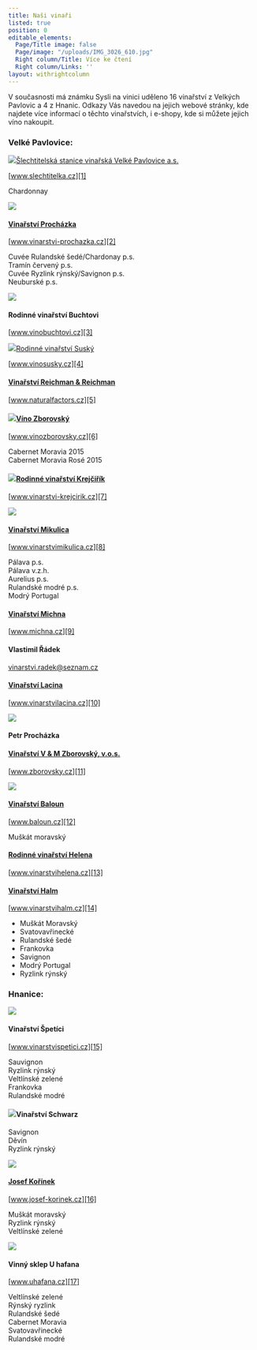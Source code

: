 ```yaml
---
title: Naši vinaři
listed: true
position: 0
editable_elements:
  Page/Title image: false
  Page/image: "/uploads/IMG_3026_610.jpg"
  Right column/Title: Více ke čtení
  Right column/Links: ''
layout: withrightcolumn
---
```

V současnosti má známku Sysli na vinici uděleno 16 vinařství z Velkých
Pavlovic a 4 z Hnanic. Odkazy Vás navedou na jejich webové stránky, kde
najdete více informací o těchto vinařstvích, i e-shopy, kde si můžete
jejich víno nakoupit.

### Velké Pavlovice:

[![](/uploads/IMG_2970_slechtitelka.jpg)Šlechtitelská stanice vinařská Velké Pavlovice
a.s.][1]

[www.slechtitelka.cz][1]

Chardonnay

[![](/uploads/IMG_2973_300.jpg)][2]

####  [Vinařství Procházka][2]

[www.vinarstvi-prochazka.cz][2]

Cuvée Rulandské šedé/Chardonay p.s.  
Tramín červený p.s.  
Cuvée Ryzlink rýnský/Savignon p.s.  
Neuburské p.s.

[![](/uploads/IMG_2981_buchtovi.jpg)][3]

#### Rodinné vinařství Buchtovi

[www.vinobuchtovi.cz][3]

[![](/uploads/IMG_2986.jpg)Rodinné vinařství
Suský][4]

[www.vinosusky.cz][4]

#### [Vinařství Reichman & Reichman][5]

[www.naturalfactors.cz][5]

#### [![](/uploads/IMG_2995_lzborovsky_300.jpg)Víno Zborovský][6]

[www.vinozborovsky.cz][6]

Cabernet Moravia 2015  
Cabernet Moravia Rosé 2015

#### [![](/uploads/IMG_3007_krejcirik_a_300.jpg)Rodinné vinařství Krejčiřík][7]

[www.vinarstvi-krejcirik.cz][7]

[![](/uploads/VP_Mikulica_IMGP9275_300.jpg)][8]

#### [Vinařství Mikulica][8]

[www.vinarstvimikulica.cz][8]

Pálava p.s.  
Pálava v.z.h.  
Aurelius p.s.  
Rulandské modré p.s.  
Modrý Portugal

#### [Vinařství Michna][9]

[www.michna.cz][9]

#### Vlastimil Řádek

vinarstvi.radek@seznam.cz 

#### [Vinařství Lacina][10]

[www.vinarstvilacina.cz][10]

![](/uploads/IMG_3020.jpg)

#### Petr Procházka

#### [Vinařství V & M Zborovský, v.o.s.][11]

[www.zborovsky.cz][11]

[![](/uploads/IMG_3016_baloun_300.jpg)][12]

#### [Vinařství Baloun][12]

[www.baloun.cz][12]

Muškát moravský

####  [Rodinné vinařství Helena][13]

[www.vinarstvihelena.cz][13]

#### [Vinařství Halm][14]

[www.vinarstvihalm.cz][14]

* Muškát Moravský
* Svatovavřinecké
* Rulandské šedé
* Frankovka
* Savignon
* Modrý Portugal
* Ryzlink rýnský

### Hnanice:

[![](/uploads/IMG_6105_300.JPG)][15]

#### Vinařství Špetíci

[www.vinarstvispetici.cz][15]

Sauvignon  
Ryzlink rýnský  
Veltlínské zelené  
Frankovka  
Rulandské modré

####  ![](/uploads/IMG_6094_b_300.JPG)Vinařství Schwarz

Savignon  
Děvín  
Ryzlink rýnský

[![](/uploads/H_Ko__nek_Vinice_To_na_300.JPG)][16]

#### [Josef Kořínek][16]

[www.josef-korinek.cz][16]

Muškát moravský  
Ryzlink rýnský  
Veltlínské zelené

[![](/uploads/U_HAFANA_VINOBRANI_300.jpg)][17]

#### Vinný sklep U hafana

[www.uhafana.cz][17]

Veltlínské zelené  
Rýnský ryzlink  
Rulandské šedé  
Cabernet Moravia  
Svatovavřinecké  
Rulandské modré


[1]: http://www.slechtitelka.cz "Šlechtitelka"
[2]: http://www.vinarstvi-prochazka.cz "Vinařství Procházka"
[3]: http://www.vinobuchtovi.cz "Vinařství Buchtovi"
[4]: http://www.vinosusky.cz "Vinařství Suský"
[5]: http://www.naturalfactors.cz "Vinařství Reichman"
[6]: http://www.vinozborovsky.cz "Víno Zborovský"
[7]: http://www.vinarstvi-krejcirik.cz "Vinařství Krejčiřík"
[8]: https://www.vinarstvimikulica.cz "Vinařství Mikulica"
[9]: http://www.michna.cz "Vinařství Michna"
[10]: http://www.vinarstvilacina.cz/ "Vinařství Lacina"
[11]: http://www.zborovsky.cz "Zborovsky"
[12]: http://www.baloun.cz "Vinařství Baloun"
[13]: http://www.vinarstvihelena.cz
[14]: http://www.vinarstvihalm.cz
[15]: http://www.vinarstvispetici.cz
[16]: http://www.josef-korinek.cz
[17]: http://www.uhafana.cz
